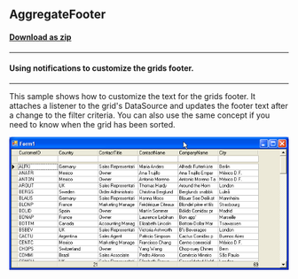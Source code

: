 ## AggregateFooter
#### [Download as zip](https://grapecity.github.io/DownGit/#/home?url=https://github.com/GrapeCity/ComponentOne-WinForms-Samples/tree/master/NetFramework\TrueDBGrid\CS\AggreGateFooter)
____
#### Using notifications to customize the grids footer.
____
This sample shows how to customize the text for the grids footer.
It attaches a listener to the grid's DataSource and updates the footer text after a change to the filter criteria.
You can also use the same concept if you need to know when the grid has been sorted.

![screenshot](screenshot.PNG)
